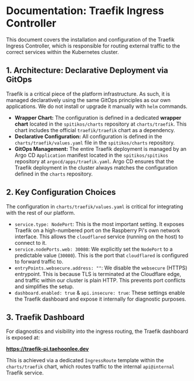# Documentation: Traefik Ingress Controller

This document covers the installation and configuration of the Traefik Ingress Controller, which is responsible for routing external traffic to the correct services within the Kubernetes cluster.

## 1. Architecture: Declarative Deployment via GitOps

Traefik is a critical piece of the platform infrastructure. As such, it is managed declaratively using the same GitOps principles as our own applications. We do not install or upgrade it manually with `helm` commands.

- **Wrapper Chart:** The configuration is defined in a dedicated **wrapper chart** located in the `spitikos/charts` repository at `charts/traefik`. This chart includes the official `traefik/traefik` chart as a dependency.
- **Declarative Configuration:** All configuration is defined in the `charts/traefik/values.yaml` file in the `spitikos/charts` repository.
- **GitOps Management:** The entire Traefik deployment is managed by an Argo CD `Application` manifest located in the `spitikos/spitikos` repository at `argocd/apps/traefik.yaml`. Argo CD ensures that the Traefik deployment in the cluster always matches the configuration defined in the `charts` repository.

## 2. Key Configuration Choices

The configuration in `charts/traefik/values.yaml` is critical for integrating with the rest of our platform.

- `service.type: NodePort`: This is the most important setting. It exposes Traefik on a high-numbered port on the Raspberry Pi's own network interface. This allows the `cloudflared` service (running on the host) to connect to it.
- `service.nodePorts.web: 30080`: We explicitly set the `NodePort` to a predictable value (`30080`). This is the port that `cloudflared` is configured to forward traffic to.
- `entryPoints.websecure.address: ""`: We disable the `websecure` (HTTPS) entrypoint. This is because TLS is terminated at the Cloudflare edge, and traffic within our cluster is plain HTTP. This prevents port conflicts and simplifies the setup.
- `dashboard.enabled: true` & `api.insecure: true`: These settings enable the Traefik dashboard and expose it internally for diagnostic purposes.

## 3. Traefik Dashboard

For diagnostics and visibility into the ingress routing, the Traefik dashboard is exposed at:

**https://traefik-pi.taehoonlee.dev**

This is achieved via a dedicated `IngressRoute` template within the `charts/traefik` chart, which routes traffic to the internal `api@internal` Traefik service.
